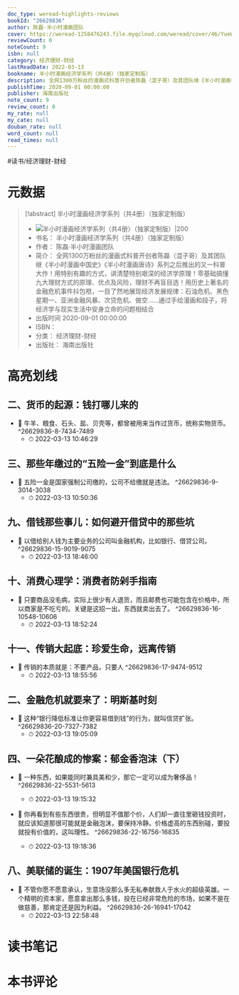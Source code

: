 ```yaml
---
doc_type: weread-highlights-reviews
bookId: "26629836"
author: 陈磊·半小时漫画团队
cover: https://weread-1258476243.file.myqcloud.com/weread/cover/46/YueWen_26629836/t7_YueWen_26629836.jpg
reviewCount: 0
noteCount: 9
isbn: null
category: 经济理财-财经
lastReadDate: 2022-03-13
bookname: 半小时漫画经济学系列（共4册）（独家定制版）
description: 全网1300万粉丝的漫画式科普开创者陈磊（混子哥）及其团队继《半小时漫画中国史》《半小时漫画唐诗》系列之后推出的又一科普大作！用特别有趣的方式，讲清楚特别艰深的经济学原理！零基础搞懂九大理财方式的原理、优点及风险，理财不再盲目选！用历史上著名的金融危机事件抖包袱，一目了然地展现经济发展规律：石油危机、黑色星期一、亚洲金融风暴、次贷危机、做空……通过手绘漫画和段子，将经济学与现实生活中安身立命的问题相结合
publishTime: 2020-09-01 00:00:00
publisher: 海南出版社
note_count: 9
review_count: 0
my_rate: null
my_cate: null
douban_rate: null
word_count: null
read_times: null
---
```


#读书/经济理财-财经

# 元数据
> [!abstract] 半小时漫画经济学系列（共4册）（独家定制版）
> - ![ 半小时漫画经济学系列（共4册）（独家定制版）|200](https://weread-1258476243.file.myqcloud.com/weread/cover/46/YueWen_26629836/t7_YueWen_26629836.jpg)
> - 书名： 半小时漫画经济学系列（共4册）（独家定制版）
> - 作者： 陈磊·半小时漫画团队
> - 简介： 全网1300万粉丝的漫画式科普开创者陈磊（混子哥）及其团队继《半小时漫画中国史》《半小时漫画唐诗》系列之后推出的又一科普大作！用特别有趣的方式，讲清楚特别艰深的经济学原理！零基础搞懂九大理财方式的原理、优点及风险，理财不再盲目选！用历史上著名的金融危机事件抖包袱，一目了然地展现经济发展规律：石油危机、黑色星期一、亚洲金融风暴、次贷危机、做空……通过手绘漫画和段子，将经济学与现实生活中安身立命的问题相结合
> - 出版时间 2020-09-01 00:00:00
> - ISBN： 
> - 分类： 经济理财-财经
> - 出版社： 海南出版社

# 高亮划线

## 二、货币的起源：钱打哪儿来的


- 📌 牛羊、粮食、石头、盐、贝壳等，都曾被用来当作过货币，统称实物货币。 ^26629836-8-7434-7489
    - ⏱ 2022-03-13 10:46:29 
## 三、那些年缴过的“五险一金”到底是什么


- 📌 五险一金是国家强制公司缴的，公司不给缴就是违法。 ^26629836-9-3014-3038
    - ⏱ 2022-03-13 10:50:36 
## 九、借钱那些事儿：如何避开借贷中的那些坑


- 📌 以借给别人钱为主要业务的公司叫金融机构，比如银行、借贷公司。 ^26629836-15-9019-9075
    - ⏱ 2022-03-13 18:46:00 
## 十、消费心理学：消费者防剁手指南


- 📌 只要商品没毛病，实际上很少有人退货，而且邮费也可能包含在价格中，所以商家是不吃亏的。关键是这招一出，东西就卖出去了。 ^26629836-16-10548-10606
    - ⏱ 2022-03-13 18:52:24 
## 十一、传销大起底：珍爱生命，远离传销


- 📌 传销的本质就是：不要产品，只要人 ^26629836-17-9474-9512
    - ⏱ 2022-03-13 18:55:56 
## 二、金融危机就要来了：明斯基时刻


- 📌 这种“银行降低标准让你更容易借到钱”的行为，就叫信贷扩张。 ^26629836-20-7327-7382
    - ⏱ 2022-03-13 19:05:09 
## 四、一朵花酿成的惨案：郁金香泡沫（下）


- 📌 一种东西，如果能同时兼具美和少，那它一定可以成为奢侈品！ ^26629836-22-5531-5613
    - ⏱ 2022-03-13 19:15:32 

- 📌 你再看到有些东西很贵，但明显不值那个价，人们却一直往里砸钱投资时，就应该知道那很可能就是金融泡沫，要保持冷静。价格虚高的东西别碰，要投就投有价值的，这叫理性。 ^26629836-22-16756-16835
    - ⏱ 2022-03-13 19:18:36 
## 八、美联储的诞生：1907年美国银行危机


- 📌 不管你愿不愿意承认，生意场没那么多无私奉献救人于水火的超级英雄。一个精明的资本家，愿意拿出那么多钱，投在已经非常危险的市场，如果不是在做慈善，那肯定还是因为利益。 ^26629836-26-16941-17042
    - ⏱ 2022-03-13 22:58:48 
# 读书笔记

# 本书评论
